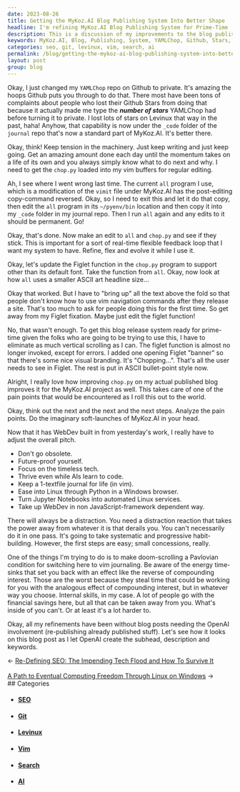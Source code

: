 ```yaml
---
date: 2023-08-26
title: Getting the MyKoz.AI Blog Publishing System Into Better Shape
headline: I'm refining MyKoz.AI Blog Publishing System for Prime-Time
description: This is a discussion of my improvements to the blog publishing system built into MyKoz.AI to make it easier for new users. I'm doing life-hacks to stay focused and build new productive habits.
keywords: MyKoz.AI, Blog, Publishing, System, YAMLChop, Github, Stars, Levinux, journal, repo, vim, buffers, editing, tension, machinery, momentum, life, OpenAI, subhead, description, keywords, site, categories, tags, search
categories: seo, git, levinux, vim, search, ai
permalink: /blog/getting-the-mykoz-ai-blog-publishing-system-into-better-shape/
layout: post
group: blog
---
```



Okay, I just changed my `YAMLChop` repo on Github to private. It's amazing the
hoops Github puts you through to do that. There most have been tons of
complaints about people who lost their Github Stars from doing that because it
actually made me type the ***number of stars*** YAMLChop had before turning it
to private. I lost lots of stars on Levinux that way in the past, haha! Anyhow,
that capability is now under the `_code` folder of the `journal` repo that's
now a standard part of MyKoz.AI. It's better there.

Okay, think! Keep tension in the machinery. Just keep writing and just keep
going. Get an amazing amount done each day until the momentum takes on a life
of its own and you always simply know what to do next and why. I need to get
the `chop.py` loaded into my vim buffers for regular editing. 

Ah, I see where I went wrong last time. The current `all` program I use, which
is a modification of the `vimit` file under MyKoz.AI has the post-editing
copy-command reversed. Okay, so I need to exit this and let it do that copy,
then edit the `all` program in its `~/pyenv/bin` location and then copy it into
my `_code` folder in my journal repo. Then I run `all` again and any edits to
it should be permanent. Go!

Okay, that's done. Now make an edit to `all` and `chop.py` and see if they
stick. This is important for a sort of real-time flexible feedback loop that I
want my system to have. Refine, flex and evolve it while I use it.

Okay, let's update the Figlet function in the `chop.py` program to support
other than its default font. Take the function from `all`. Okay, now look at
how `all` uses a smaller ASCII art headline size... 

Okay that worked. But I have to "bring up" all the text above the fold so that
people don't know how to use vim navigation commands after they release a site.
That's too much to ask for people doing this for the first time. So get away
from my Figlet fixation. Maybe just edit the figlet function!

No, that wasn't enough. To get this blog release system ready for prime-time
given the folks who are going to be trying to use this, I have to eliminate as
much vertical scrolling as I can. The figlet function is almost no longer
invoked, except for errors. I added one opening Figlet "banner" so that there's
some nice visual branding. It's "Chopping...". That's all the user needs to see
in Figlet. The rest is put in ASCII bullet-point style now.

Alright, I really love how improving `chop.py` on my actual published blog
improves it for the MyKoz.AI project as well. This takes care of one of the
pain points that would be encountered as I roll this out to the world.

Okay, think out the next and the next and the next steps. Analyze the pain
points. Do the imaginary soft-launches of MyKoz.AI in your head.

Now that it has WebDev built in from yesterday's work, I really have to adjust
the overall pitch.

- Don't go obsolete.
- Future-proof yourself.
- Focus on the timeless tech.
- Thrive even while AIs learn to code.
- Keep a 1-textfile journal for life (in vim).
- Ease into Linux through Python in a Windows browser.
- Turn Jupyter Notebooks into automated Linux services.
- Take up WebDev in non JavaScript-framework dependent way.

There will always be a distraction. You need a distraction reaction that takes
the power away from whatever it is that derails you. You can't necessarily do
it in one pass. It's going to take systematic and progressive habit-building.
However, the first steps are easy; small concessions, really.

One of the things I'm trying to do is to make doom-scrolling a Pavlovian
condition for switching here to vim journaling. Be aware of the energy
time-sinks that set you back with an effect like the reverse of compounding
interest. Those are the worst because they steal time that could be working for
you with the analogous effect of compounding interest, but in whatever way you
choose. Internal skills, in my case. A lot of people go with the financial
savings here, but all that can be taken away from you. What's inside of you
can't. Or at least it's a lot harder to.

Okay, all my refinements have been without blog posts needing the OpenAI
involvement (re-publishing already published stuff). Let's see how it looks on
this blog post as I let OpenAI create the subhead, description and keywords.








<div class="arrow-links"><div class="post-nav-prev"><span class="arrow">&larr;&nbsp;</span><a href="/blog/re-defining-seo-the-impending-tech-flood-and-how-to-survive-it/">Re-Defining SEO: The Impending Tech Flood and How To Survive It</a></div> &nbsp; <div class="post-nav-next"><a href="/blog/a-path-to-eventual-computing-freedom-through-linux-on-windows/">A Path to Eventual Computing Freedom Through Linux on Windows</a><span class="arrow">&nbsp;&rarr;</span></div></div>
## Categories

<ul>
<li><h4><a href='/seo/'>SEO</a></h4></li>
<li><h4><a href='/git/'>Git</a></h4></li>
<li><h4><a href='/levinux/'>Levinux</a></h4></li>
<li><h4><a href='/vim/'>Vim</a></h4></li>
<li><h4><a href='/search/'>Search</a></h4></li>
<li><h4><a href='/ai/'>AI</a></h4></li></ul>